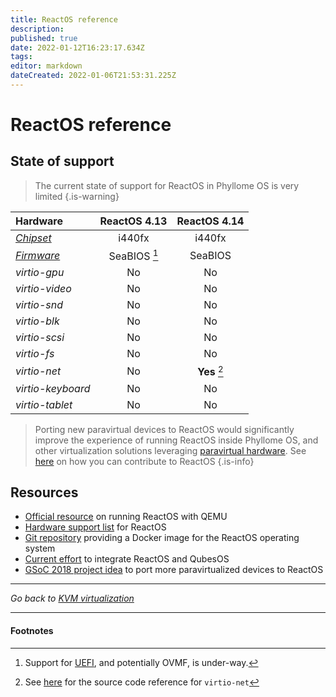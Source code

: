 ```yaml
---
title: ReactOS reference
description: 
published: true
date: 2022-01-12T16:23:17.634Z
tags: 
editor: markdown
dateCreated: 2022-01-06T21:53:31.225Z
---
```


# ReactOS reference

## State of support

> The current state of support for ReactOS in Phyllome OS is very limited
{.is-warning}

| **Hardware** | ReactOS 4.13 | ReactOS 4.14 |
| :- | :-: | :-: |
| *[Chipset](/virt/chipset)* | i440fx | i440fx |
| *[Firmware](/virt/firmware)* | SeaBIOS [^1] | SeaBIOS |
| *virtio-gpu* | No | No |
| *virtio-video* | No | No |
| *virtio-snd* | No | No |
| *virtio-blk* | No | No |
| *virtio-scsi* | No | No |
| *virtio-fs* | No | No |
| *virtio-net* | No | **Yes** [^2] |
| *virtio-keyboard* | No | No |
| *virtio-tablet* | No | No |


> Porting new paravirtual devices to ReactOS would significantly improve the experience of running ReactOS inside Phyllome OS, and other virtualization solutions leveraging [paravirtual hardware](https://wiki.phyllo.me/e/en/virt/virtio). See [here](https://reactos.org/contributing/) on how you can contribute to ReactOS
{.is-info}

## Resources

* [Official resource](https://reactos.org/wiki/QEMU) on running ReactOS with QEMU
* [Hardware support list](https://reactos.org/wiki/Supported_Hardware) for ReactOS
* [Git repository](https://github.com/hectorm/docker-qemu-reactos) providing a Docker image for the ReactOS operating system
* [Current effort](https://github.com/QubesOS/qubes-issues/issues/2809) to integrate ReactOS and QubesOS
* [GSoC 2018 project idea](https://reactos.org/wiki/Google_Summer_of_Code_2018_Ideas#Paravirtualization_Support) to port more paravirtualized devices to ReactOS

---

*Go back to [KVM virtualization](/https://wiki.phyllo.me/e/en/virt)* 

---
#### Footnotes

[^1]: Support for [UEFI](https://reactos.org/wiki/UEFI), and potentially OVMF, is under-way.
[^2]: See [here](https://doxygen.reactos.org/d1/dc8/virtio__types_8h.html#a5a27dcd221caab788e973f6964d84aa9) for the source code reference for `virtio-net` 
